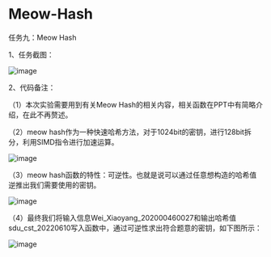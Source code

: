 # Meow-Hash
任务九：Meow Hash

1、任务截图：

![image](https://user-images.githubusercontent.com/108848022/181679213-e62138ea-e453-47de-aeb7-7c9893d659bf.png)

2、代码备注：

（1）本次实验需要用到有关Meow Hash的相关内容，相关函数在PPT中有简略介绍，在此不再赘述。

（2）meow hash作为一种快速哈希方法，对于1024bit的密钥，进行128bit拆分，利用SIMD指令进行加速运算。

![image](https://user-images.githubusercontent.com/108848022/181679354-9716379d-d1ae-4f23-9824-0c05111c685c.png)

（3）meow hash函数的特性：可逆性。也就是说可以通过任意想构造的哈希值逆推出我们需要使用的密钥。

![image](https://user-images.githubusercontent.com/108848022/181679557-bf1336a5-182d-4eaa-bff3-fb49f713f613.png)

（4）最终我们将输入信息Wei_Xiaoyang_202000460027和输出哈希值sdu_cst_20220610写入函数中，通过可逆性求出符合题意的密钥，如下图所示：

![image](https://user-images.githubusercontent.com/108848022/181680255-29111d95-75e6-4ec6-96a2-c0429c6c6dd9.png)
